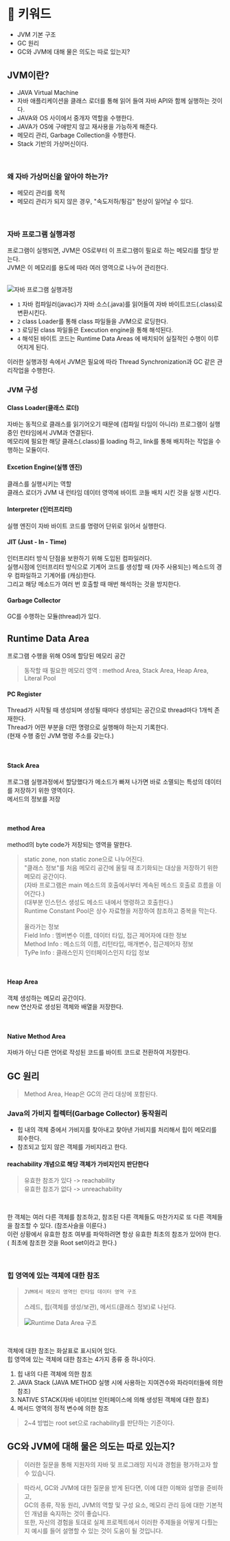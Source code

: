 # 📌 키워드
+ JVM 기본 구조
+ GC 원리
+ GC와 JVM에 대해 물은 의도는 따로 있는지?


## JVM이란?
+ JAVA Virtual Machine
+ 자바 애플리케이션을 클래스 로더를 통해 읽어 들여 자바 API와 함께 실행하는 것이다.
+ JAVA와 OS 사이에서 중개자 역할을 수행한다.
+ JAVA가 OS에 구애받지 않고 재사용을 가능하게 해준다.
+ 메모리 관리, Garbage Collection을 수행한다.
+ Stack 기반의 가상머신이다.

<br>

###  왜 자바 가상머신을 알아야 하는가?
+ 메모리 관리를 목적
+ 메모리 관리가 되지 않은 경우, "속도저하/튕김" 현상이 일어날 수 있다.

<br>

### 자바 프로그램 실행과정
프로그램이 실행되면, JVM은 OS로부터 이 프로그램이 필요로 하는 메모리를 할당 받는다. <br> JVM은 이 메모리를 용도에 따라 여러 영역으로 나누어 관리한다.<br> <br>

![자바 프로그램 실행과정](https://user-images.githubusercontent.com/57389368/225216345-0bf161f4-c58b-4c36-948a-5a3dbb43d941.png) <br>
+ `1` 자바 컴파일러(javac)가 자바 소스(.java)를 읽어들여 자바 바이트코드(.class)로 변환시킨다.
+ `2` class Loader를 통해 class 파일들을 JVM으로 로딩한다.
+ `3` 로딩된 class 파일들은 Execution engine을 통해 해석된다.
+ `4` 해석된 바이트 코드는 Runtime Data Areas 에 배치되어 실질적인 수행이 이루어지게 된다.

이러한 실행과정 속에서 JVM은 필요에 따라 Thread Synchronization과 GC 같은 관리작업을 수행한다.

### JVM 구성
#### Class Loader(클래스 로더)
자바는 동적으로 클래스를 읽기어오기 때문에 (컴파일 타임이 아니라) 프로그램이 실행 중인 런타임에서 JVM과 연결된다. <br>
메모리에 필요한 해당 클래스(.class)를 loading 하고, link를 통해 배치하는 작업을 수행하는 모듈이다. <br>

#### Excetion Engine(실행 엔진)
클래스를 실행시키는 역할 <br>
클래스 로더가 JVM 내 런타임 데이터 영역에 바이트 코들 배치 시킨 것을 실행 시킨다. <br>

#### Interpreter (인터프리터)
실행 엔진이 자바 바이트 코드를 명령어 단위로 읽어서 실행한다.

#### JIT (Just - In - Time)
인터프리터 방식 단점을 보완하기 위해 도입된 컴파일러다. <br>
실행시점에 인터프리터 방식으로 기계어 코드를 생성할 때 (자주 사용되는) 메소드의 경우 컴파일하고 기계어를 (캐싱)한다. <br>
그리고 해당 메소드가 여러 번 호출할 때 매번 해석하는 것을 방지한다. <br>
 
#### Garbage Collector
GC를 수행하는 모듈(thread)가 있다.

## Runtime Data Area
프로그램 수행을 위해 OS에 할당된 메모리 공간
> 동작할 때 필요한 메모리 영역 : method Area, Stack Area, Heap Area, Literal Pool
#### PC Register
Thread가 시작될 때 생성되며 생성될 때마다 생성되는 공간으로 thread마다 1개씩 존재한다. <br>
Thread가 어떤 부분을 더떤 명령으로 실행해야 하는지 기록한다.  <br>
(현재 수행 중인 JVM 명령 주소를 갖는다.) <br>

<br>

#### Stack Area
프로그램 실행과정에서 할당했다가 메소드가 빠져 나가면 바로 소멸되는 특성의 데이터를 저장하기 위한 영역이다. <br> 메서드의  정보를 저장

<br>

#### method Area
method의 byte code가 저장되는 영역을 말한다.
> static zone, non static zone으로 나누어진다. <br>
> "클래스 정보"를 처음 메모리 공간에 올릴 때 초기화되는 대상을 저장하기 위한 메모리 공간이다. <br>
>(자바 프로그램은 main 메소드의 호출에서부터 계속된 메소드 호출로 흐름을 이어간다.) <br>
>(대부분 인스턴스 생성도 메소드 내에서 명령하고 호출한다.) <br>
>Runtime Constant Pool은 상수 자료형을 저장하여 참조하고 중복을 막는다. <br>
> <br>
> 올라가는 정보 <br>
> Field Info : 멤버변수 이름, 데이터 타입, 접근 제어자에 대한 정보 <br>
> Method Info : 메소드의 이름, 리턴타입, 매개변수, 접근제어자 정보 <br>
> TyPe Info : 클래스인지 인터페이스인지 타입 정보 <br>

<br>

#### Heap Area
객체 생성하는 메모리 공간이다. <br> new 연산자로 생성된 객체와 배열을 저장한다.

<br>

#### Native Method Area
자바가 아닌 다른 언어로 작성된 코드를 바이트 코드로 전환하여 저장한다.

## GC 원리
> Method Area, Heap은 GC의 관리 대상에 포함된다.

### Java의 가비지 컬렉터(Garbage Collector) 동작원리
+ 힙 내의 객체 중에서 가비지를 찾아내고 찾아낸 가비지를 처리해서 힙이 메모리를 회수한다. 
+ 참조되고 있지 않은 객체를 가비지라고 한다.  <br>

#### reachability 개념으로 해당 객체가 가비지인지 판단한다 
>유효한 참조가 있다 -> reachability  <br>
>유효한 참조가 없다 -> unreachability

<br>

한 객체는 여러 다른 객체를 참조하고, 참조된 다른 객체들도 마찬가지로 또 다른 객체들을 참조할 수 있다. (참조사슬을 이룬다.) <br>
이런 상황에서 유효한 참조 여부를 파악하려면 항상 유효한 최초의 참조가 있어야 한다. ( 최초에 참조한 것을 Root set이라고 한다.) <br>

<br>

### 힙 영역에 있는 객체에 대한 참조 
> `JVM에서 메모리 영역인 런타임 데이터 영역 구조`<br> <br>스레드, 힙(객체를 생성/보관), 메서드(클래스 정보)로 나뉜다.  <br><br>
> ![Runtime Data Area 구조](https://user-images.githubusercontent.com/57389368/225226217-20bd5797-0628-4a2b-8e59-8e8671ec9fdf.png) <br>


<br>

객체에 대한 참조는 화살표로 표시되어 있다. <br> 힙 영역에 있는 객체에 대한 참조는 4가지 종류 중 하나이다.
1. 힙 내의 다른 객체에 의한 참조 
2. JAVA Stack (JAVA METHOD 실행 시에 사용하는 지여견수와 파라미터들에 의한 참조)
3. NATIVE STACK(자바 네이티브 인터페이스에 의해 생성된 객체에 대한 참조)
4. 메서드 영역의 정적 변수에 의한 참조
> 2~4 방법는 root set으로 rachability를 판단하는 기준이다.

## GC와 JVM에 대해 물은 의도는 따로 있는지?
>  이러한 질문을 통해 지원자의 자바 및 프로그래밍 지식과 경험을 평가하고자 할 수 있습니다.

> 따라서, GC와 JVM에 대한 질문을 받게 된다면, 이에 대한 이해와 설명을 준비하고, <br>
> GC의 종류, 작동 원리, JVM의 역할 및 구성 요소, 메모리 관리 등에 대한 기본적인 개념을 숙지하는 것이 좋습니다. <br>
> 또한, 자신의 경험을 토대로 실제 프로젝트에서 이러한 주제들을 어떻게 다뤘는지 예시를 들어 설명할 수 있는 것이 도움이 될 것입니다.

